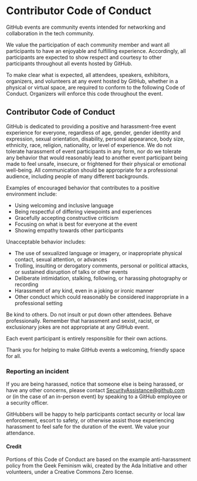# Contributor Code of Conduct

GitHub events are community events intended for networking and collaboration in the tech community.

We value the participation of each community member and want all participants to have an enjoyable and fulfilling experience. Accordingly, all participants are expected to show respect and courtesy to other participants throughout all events hosted by GitHub.

To make clear what is expected, all attendees, speakers, exhibitors, organizers, and volunteers at any event hosted by GitHub, whether in a physical or virtual space, are required to conform to the following Code of Conduct. Organizers will enforce this code throughout the event.

## Contributor Code of Conduct

GitHub is dedicated to providing a positive and harassment-free event experience for everyone, regardless of age, gender, gender identity and expression, sexual orientation, disability, personal appearance, body size, ethnicity, race, religion, nationality, or level of experience. We do not tolerate harassment of event participants in any form, nor do we tolerate any behavior that would reasonably lead to another event participant being made to feel unsafe, insecure, or frightened for their physical or emotional well-being. All communication should be appropriate for a professional audience, including people of many different backgrounds.

Examples of encouraged behavior that contributes to a positive environment include:

- Using welcoming and inclusive language
- Being respectful of differing viewpoints and experiences
- Gracefully accepting constructive criticism
- Focusing on what is best for everyone at the event
- Showing empathy towards other participants

Unacceptable behavior includes:

- The use of sexualized language or imagery, or inappropriate physical contact, sexual attention, or advances
- Trolling, insulting or derogatory comments, personal or political attacks, or sustained disruption of talks or other events
- Deliberate intimidation, stalking, following, or harassing photography or recording
- Harassment of any kind, even in a joking or ironic manner
- Other conduct which could reasonably be considered inappropriate in a professional setting

Be kind to others. Do not insult or put down other attendees. Behave professionally. Remember that harassment and sexist, racist, or exclusionary jokes are not appropriate at any GitHub event.

Each event participant is entirely responsible for their own actions.

Thank you for helping to make GitHub events a welcoming, friendly space for all.

### Reporting an incident

If you are being harassed, notice that someone else is being harassed, or have any other concerns, please contact SecurityAssistance@github.com or (in the case of an in-person event) by speaking to a GitHub employee or a security officer.

GitHubbers will be happy to help participants contact security or local law enforcement, escort to safety, or otherwise assist those experiencing harassment to feel safe for the duration of the event. We value your attendance.

#### Credit

Portions of this Code of Conduct are based on the example anti-harassment policy from the Geek Feminism wiki, created by the Ada Initiative and other volunteers, under a Creative Commons Zero license.
